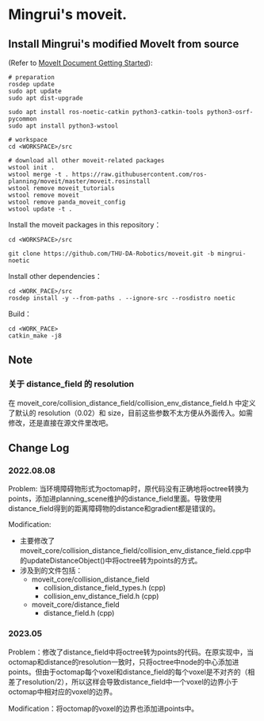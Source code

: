 # Mingrui's moveit.


## Install Mingrui's modified MoveIt from source

(Refer to [MoveIt Document Getting Started](https://ros-planning.github.io/moveit_tutorials/doc/getting_started/getting_started.html)):

```
# preparation
rosdep update
sudo apt update
sudo apt dist-upgrade

sudo apt install ros-noetic-catkin python3-catkin-tools python3-osrf-pycommon
sudo apt install python3-wstool

# workspace
cd <WORKSPACE>/src

# download all other moveit-related packages
wstool init .
wstool merge -t . https://raw.githubusercontent.com/ros-planning/moveit/master/moveit.rosinstall
wstool remove moveit_tutorials
wstool remove moveit
wstool remove panda_moveit_config
wstool update -t .
```

Install the moveit packages in this repository：

```
cd <WORKSPACE>/src

git clone https://github.com/THU-DA-Robotics/moveit.git -b mingrui-noetic
```

Install other dependencies：

```
cd <WORK_PACE>/src
rosdep install -y --from-paths . --ignore-src --rosdistro noetic
```

Build：
```
cd <WORK_PACE>
catkin_make -j8
```

## Note
### 关于 distance_field 的 resolution
在 moveit_core/collision_distance_field/collision_env_distance_field.h 中定义了默认的 resolution（0.02）和 size，目前这些参数不太方便从外面传入。如需修改，还是直接在源文件里改吧。

## Change Log

### 2022.08.08

Problem: 当环境障碍物形式为octomap时，原代码没有正确地将octree转换为points，添加进planning_scene维护的distance_field里面。导致使用distance_field得到的距离障碍物的distance和gradient都是错误的。

Modification:
* 主要修改了 moveit_core/collision_distance_field/collision_env_distance_field.cpp中的updateDistanceObject()中将octree转为points的方式。
* 涉及到的文件包括：
    * moveit_core/collision_distance_field
        * collision_distance_field_types.h (cpp)
        * collision_env_distance_field.h (cpp)
    * moveit_core/distance_field
        * distance_field.h (cpp)

### 2023.05

Problem：修改了distance_field中将octree转为points的代码。在原实现中，当octomap和distance的resolution一致时，只将octree中node的中心添加进points。但由于octomap每个voxel和distance_field的每个voxel是不对齐的（相差了resolution/2），所以这样会导致distance_field中一个voxel的边界小于octomap中相对应的voxel的边界。

Modification：将octomap的voxel的边界也添加进points中。
